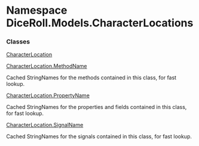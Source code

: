 # <a id="DiceRoll_Models_CharacterLocations"></a> Namespace DiceRoll.Models.CharacterLocations

### Classes

 [CharacterLocation](DiceRoll.Models.CharacterLocations.CharacterLocation.md)

 [CharacterLocation.MethodName](DiceRoll.Models.CharacterLocations.CharacterLocation.MethodName.md)

Cached StringNames for the methods contained in this class, for fast lookup.

 [CharacterLocation.PropertyName](DiceRoll.Models.CharacterLocations.CharacterLocation.PropertyName.md)

Cached StringNames for the properties and fields contained in this class, for fast lookup.

 [CharacterLocation.SignalName](DiceRoll.Models.CharacterLocations.CharacterLocation.SignalName.md)

Cached StringNames for the signals contained in this class, for fast lookup.

